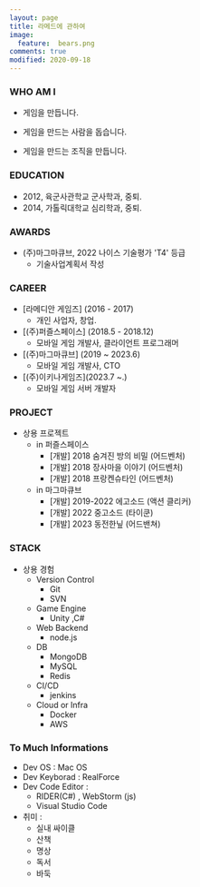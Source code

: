 ```yaml
---
layout: page
title: 라메드에 관하여
image:
  feature:  bears.png
comments: true
modified: 2020-09-18
---
```


### WHO AM I

- 게임을 만듭니다.

- 게임을 만드는 사람을 돕습니다. 

- 게임을 만드는 조직을 만듭니다.

### EDUCATION 
- 2012, 육군사관학교 군사학과, 중퇴.
- 2014, 가톨릭대학교 심리학과, 중퇴.

### AWARDS 
 - (주)마그마큐브, 2022 나이스 기술평가 'T4' 등급
   - 기술사업계획서 작성

### CAREER
- [라메디안 게임즈] (2016 - 2017)
  - 개인 사업자, 창업. 
- [(주)퍼즐스페이스] (2018.5 - 2018.12)
  - 모바일 게임 개발사, 클라이언트 프로그래머
- [(주)마그마큐브] (2019 ~ 2023.6)
  - 모바일 게임 개발사, CTO 
- [(주)이키나게임즈](2023.7 ~.)
  - 모바일 게임 서버 개발자 

### PROJECT
- 상용 프로젝트
  - in 퍼즐스페이스
    - [개발] 2018 숨겨진 방의 비밀 (어드벤처) 
    - [개발] 2018 장사마을 이야기 (어드벤처)
    - [개발] 2018  프랑켄슈타인 (어드벤처)
  - in 마그마큐브
    - [개발] 2019-2022 에고소드 (액션 클리커)
    - [개발] 2022 중고소드 (타이쿤)
    - [개발] 2023 동전한닢 (어드밴쳐)
     
### STACK 
- 상용 경험
  - Version Control
    - Git
    - SVN
  - Game Engine
    - Unity ,C#
  - Web Backend 
    - node.js 
  - DB
    - MongoDB
    - MySQL 
    - Redis 
  - CI/CD 
    - jenkins  
  - Cloud or Infra
    - Docker
    - AWS 


### To Much Informations
- Dev OS : Mac OS
- Dev Keyborad : RealForce  
- Dev Code Editor :
  - RIDER(C#) , WebStorm (js) 
  - Visual Studio Code
- 취미 :
  - 실내 싸이클
  - 산책 
  - 명상
  - 독서
  - 바둑 
